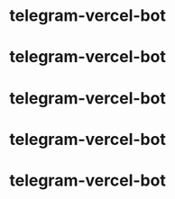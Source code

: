 # telegram-vercel-bot
# telegram-vercel-bot
# telegram-vercel-bot
# telegram-vercel-bot
# telegram-vercel-bot
